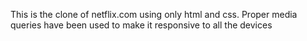 This is the clone of netflix.com using only html and css. 
Proper media queries have been used to make it responsive to all the devices 
